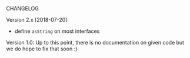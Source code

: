 CHANGELOG

Version 2.x [2018-07-20]:

 - define `asString` on most interfaces

Version 1.0: Up to this point, there is no documentation on given code but we do hope to fix that soon :)

